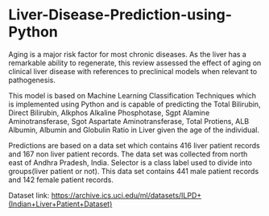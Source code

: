 # Liver-Disease-Prediction-using-Python

Aging is a major risk factor for most chronic diseases. As the liver has a remarkable ability to regenerate,
this review assessed the effect of aging on clinical liver disease with references to preclinical models when relevant to pathogenesis.

This model is based on Machine Learning Classification Techniques which is implemented using Python and is capable of predicting the 
Total Bilirubin, Direct Bilirubin, Alkphos Alkaline Phosphotase, Sgpt Alamine Aminotransferase, Sgot Aspartate Aminotransferase, Total
Protiens, ALB	Albumin, Albumin and Globulin Ratio in Liver given the age of the individual. 


Predictions are based on a data set which contains 416 liver patient records and 167 non liver patient records. The data set was
collected from north east of Andhra Pradesh, India. Selector is a class label used to divide into groups(liver patient or not). 
This data set contains 441 male patient records and 142 female patient records. 

Dataset link: https://archive.ics.uci.edu/ml/datasets/ILPD+(Indian+Liver+Patient+Dataset)
